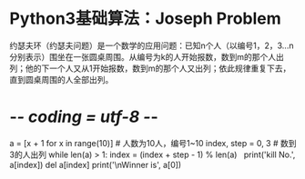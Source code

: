 #  Python3基础算法：Joseph Problem
约瑟夫环（约瑟夫问题）是一个数学的应用问题：已知n个人（以编号1，2，3...n分别表示）围坐在一张圆桌周围。从编号为k的人开始报数，数到m的那个人出列；他的下一个人又从1开始报数，数到m的那个人又出列；依此规律重复下去，直到圆桌周围的人全部出列。

  # -*- coding = utf-8 -*-
  a = [x + 1 for x in range(10)]  # 人数为10人，编号1~10
  index, step = 0, 3    # 数到3的人出列
  while len(a) > 1:
      index = (index + step - 1) % len(a)  
      print('kill No.', a[index])
      del a[index]
  print('\nWinner is', a[0])

